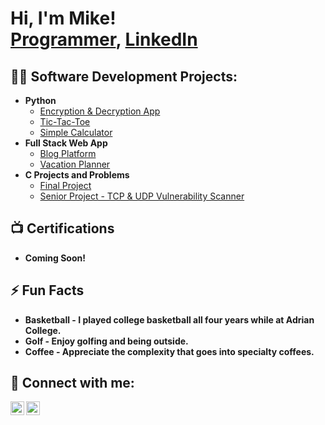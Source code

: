 <h1>Hi, I'm Mike! <br/><a href="https://github.com/Michael-Rightnowar">Programmer</a>, <a href="https://www.linkedin.com/in/michaelrightnowar/">LinkedIn</a></h1>

<h2>👨‍💻 Software Development Projects:</h2>

- <b>Python</b>
  - [Encryption & Decryption App](https://github.com/Michael-Rightnowar)
  - [Tic-Tac-Toe](https://github.com/Michael-Rightnowar)
  - [Simple Calculator](https://github.com/Michael-Rightnowar)
- <b>Full Stack Web App</b>
  - [Blog Platform](https://github.com/Michael-Rightnowar)
  - [Vacation Planner](https://github.com/Michael-Rightnowar)
- <b>C Projects and Problems</b>
  - [Final Project](https://github.com/Michael-Rightnowar)
  - [Senior Project - TCP & UDP Vulnerability Scanner](https://github.com/Michael-Rightnowar)
    
<h2>📺 Certifications</h2>

-  <b>Coming Soon!</b>

<h2>⚡ Fun Facts</h2>

-  <b>Basketball - I played college basketball all four years while at Adrian College.</b>
-  <b>Golf - Enjoy golfing and being outside.</b>
-  <b>Coffee - Appreciate the complexity that goes into specialty coffees.</b>

<h2> 🤳 Connect with me:</h2>

[<img align="left" alt="MichaelRightnowar | Twitter" width="22px" src="https://cdn.jsdelivr.net/npm/simple-icons@v3/icons/twitter.svg" />][twitter]
[<img align="left" alt="MichaelRightnowar | LinkedIn" width="22px" src="https://cdn.jsdelivr.net/npm/simple-icons@v3/icons/linkedin.svg" />][linkedin]

[twitter]: https://twitter.com/MRightnowar
[linkedin]: https://www.linkedin.com/in/michaelrightnowar/
